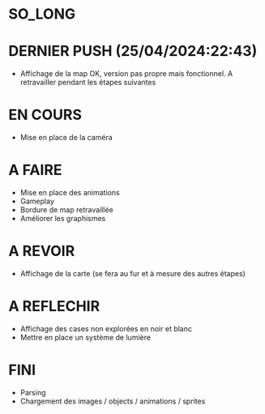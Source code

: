# SO_LONG

# DERNIER PUSH (25/04/2024:22:43)
- Affichage de la map OK, version pas propre mais fonctionnel. A retravailler pendant les étapes suivantes

# EN COURS
- Mise en place de la caméra

# A FAIRE
- Mise en place des animations
- Gameplay
- Bordure de map retravaillée
- Améliorer les graphismes

# A REVOIR
- Affichage de la carte (se fera au fur et à mesure des autres étapes)

# A REFLECHIR
- Affichage des cases non explorées en noir et blanc
- Mettre en place un système de lumière

# FINI
- Parsing
- Chargement des images / objects / animations / sprites